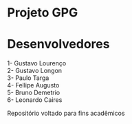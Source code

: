 # Projeto GPG
# Desenvolvedores #
1- Gustavo Lourenço <br>
2- Gustavo Longon<br>
3- Paulo Targa<br>
4- Fellipe Augusto<br>
5- Bruno Demetrio<br>
6- Leonardo Caires<br>

Repositório voltado para fins acadêmicos 
